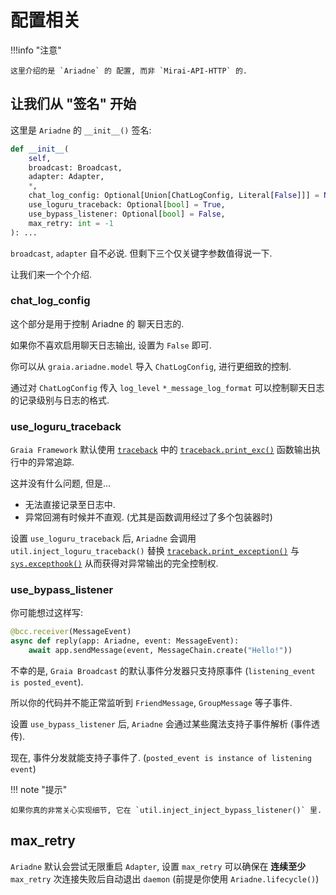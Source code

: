 # 配置相关

!!!info "注意"

    这里介绍的是 `Ariadne` 的 配置, 而非 `Mirai-API-HTTP` 的.

## 让我们从 "签名" 开始

这里是 `Ariadne` 的 `__init__()` 签名:

```python hl_lines="6-9"
def __init__(
    self,
    broadcast: Broadcast,
    adapter: Adapter,
    *,
    chat_log_config: Optional[Union[ChatLogConfig, Literal[False]]] = None,
    use_loguru_traceback: Optional[bool] = True,
    use_bypass_listener: Optional[bool] = False,
    max_retry: int = -1
): ...
```

`broadcast`, `adapter` 自不必说. 但剩下三个仅关键字参数值得说一下.

让我们来一个个介绍.

### chat_log_config

这个部分是用于控制 Ariadne 的 聊天日志的.

如果你不喜欢启用聊天日志输出, 设置为 `False` 即可.

你可以从 `graia.ariadne.model` 导入 `ChatLogConfig`, 进行更细致的控制.

通过对 `ChatLogConfig` 传入 `log_level` `*_message_log_format` 可以控制聊天日志的记录级别与日志的格式.

### use_loguru_traceback

`Graia Framework` 默认使用 [`traceback`](https://docs.python.org/zh-cn/3/library/traceback.html) 中的
[`traceback.print_exc()`](https://docs.python.org/zh-cn/3/library/traceback.html#traceback.print_exc) 函数输出执行中的异常追踪.

这并没有什么问题, 但是...

- 无法直接记录至日志中.
- 异常回溯有时候并不直观. (尤其是函数调用经过了多个包装器时)

设置 `use_loguru_traceback` 后, `Ariadne` 会调用 `util.inject_loguru_traceback()` 替换
[`traceback.print_exception()`](https://docs.python.org/zh-cn/3/library/traceback.html#traceback.print_exception) 与
[`sys.excepthook()`](https://docs.python.org/zh-cn/3/library/sys.html#sys.excepthook) 从而获得对异常输出的完全控制权.

### use_bypass_listener

你可能想过这样写:

```python
@bcc.receiver(MessageEvent)
async def reply(app: Ariadne, event: MessageEvent):
    await app.sendMessage(event, MessageChain.create("Hello!"))
```

不幸的是, `Graia Broadcast` 的默认事件分发器只支持原事件 (`listening_event is posted_event`).

所以你的代码并不能正常监听到 `FriendMessage`, `GroupMessage` 等子事件.

设置 `use_bypass_listener` 后, `Ariadne` 会通过某些魔法支持子事件解析 (事件透传).

现在, 事件分发就能支持子事件了. (`posted_event is instance of listening event`)

!!! note "提示"

    如果你真的非常关心实现细节, 它在 `util.inject_inject_bypass_listener()` 里.

## max_retry

`Ariadne` 默认会尝试无限重启 `Adapter`,
设置 `max_retry` 可以确保在 **连续至少** `max_retry` 次连接失败后自动退出 `daemon` (前提是你使用 `Ariadne.lifecycle()`)
